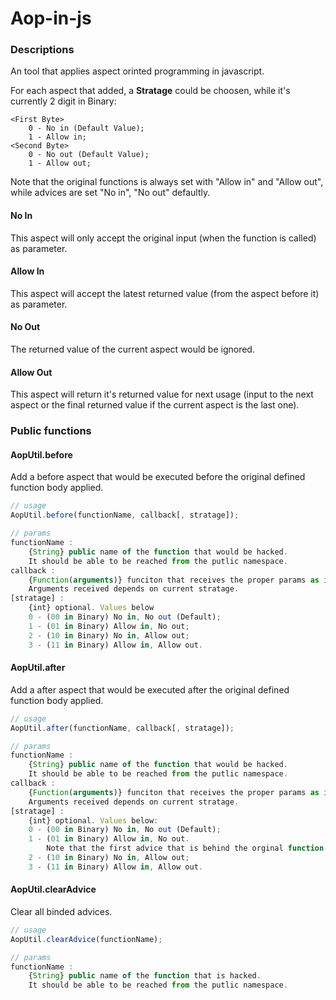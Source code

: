 Aop-in-js
=========

### Descriptions
An tool that applies aspect orinted programming in javascript.

For each aspect that added, a <b>Stratage</b> could be choosen, while it's currently 2 digit in Binary:

    <First Byte> 
        0 - No in (Default Value);
        1 - Allow in;
    <Second Byte> 
        0 - No out (Default Value);
        1 - Allow out;

Note that the original functions is always set with "Allow in" and "Allow out", while advices are set "No in", "No out" defaultly.

#### No In

This aspect will only accept the original input (when the function is called) as parameter.

#### Allow In

This aspect will accept the latest returned value (from the aspect before it) as parameter.

#### No Out

The returned value of the current aspect would be ignored.

#### Allow Out

This aspect will return it's returned value for next usage (input to the next aspect or the final returned value if the current aspect is the last one).

### Public functions

#### AopUtil.before
Add a before aspect that would be executed before the original defined function body applied.

```js
// usage
AopUtil.before(functionName, callback[, stratage]);

// params
functionName : 
    {String} public name of the function that would be hacked. 
    It should be able to be reached from the putlic namespace.
callback : 
    {Function(arguments)} funciton that receives the proper params as input. 
    Arguments received depends on current stratage.
[stratage] : 
    {int} optional. Values below
    0 - (00 in Binary) No in, No out (Default);
    1 - (01 in Binary) Allow in, No out;
    2 - (10 in Binary) No in, Allow out;
    3 - (11 in Binary) Allow in, Allow out.
```

#### AopUtil.after
Add a after aspect that would be executed after the original defined function body applied.
    
```js
// usage
AopUtil.after(functionName, callback[, stratage]);

// params
functionName : 
    {String} public name of the function that would be hacked. 
    It should be able to be reached from the putlic namespace.
callback : 
    {Function(arguments)} funciton that receives the proper params as input. 
    Arguments received depends on current stratage.
[stratage] : 
    {int} optional. Values below:
    0 - (00 in Binary) No in, No out (Default);
    1 - (01 in Binary) Allow in, No out. 
        Note that the first advice that is behind the orginal function which allows input always received 1 param;
    2 - (10 in Binary) No in, Allow out;
    3 - (11 in Binary) Allow in, Allow out.
```

#### AopUtil.clearAdvice
Clear all binded advices.

```js
// usage
AopUtil.clearAdvice(functionName);

// params
functionName : 
    {String} public name of the function that is hacked. 
    It should be able to be reached from the putlic namespace.